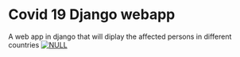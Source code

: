 # Covid 19 Django webapp
 A web app in django that will diplay the affected persons in different countries
 [![NULL](http://img.youtube.com/vi/s2HBEhyugSA/0.jpg)](http://www.youtube.com/watch?v=s2HBEhyugSA "Django Webapp")


